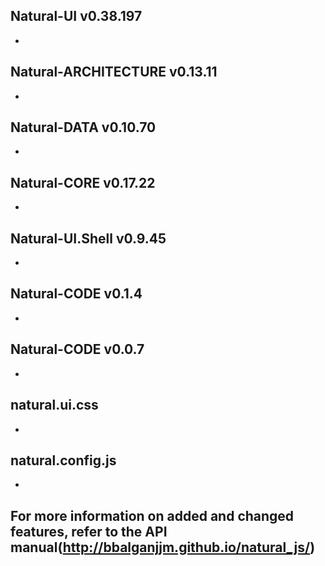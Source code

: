## Natural-UI v0.38.197
 *

## Natural-ARCHITECTURE v0.13.11
 *

## Natural-DATA v0.10.70
 *

## Natural-CORE v0.17.22
 *

## Natural-UI.Shell v0.9.45
 *

## Natural-CODE v0.1.4
 *

## Natural-CODE v0.0.7
 *

## natural.ui.css
 *

## natural.config.js
 *

## For more information on added and changed features, refer to the API manual(http://bbalganjjm.github.io/natural_js/)